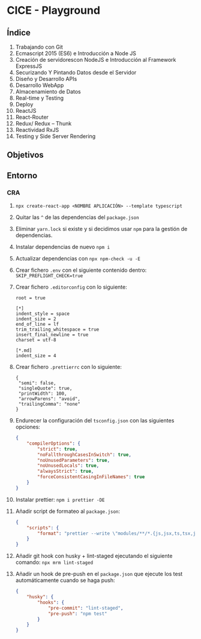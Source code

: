 # CICE - Playground

## Índice

1. Trabajando con Git
2. Ecmascript 2015 (ES6) e Introducción a Node JS
3. Creación de servidorescon NodeJS e Introducción al Framework ExpressJS
4. Securizando Y Pintando Datos desde el Servidor
5. Diseño y Desarrollo APIs
6. Desarrollo WebApp
7. Almacenamiento de Datos
8. Real-time y Testing
9. Deploy
10. ReactJS
11. React-Router
12. Redux/ Redux – Thunk
13. Reactividad RxJS
14. Testing y Side Server Rendering

## Objetivos

## Entorno

### CRA

1.  `npx create-react-app <NOMBRE APLICACIÓN> --template typescript`
2.  Quitar las `^` de las dependencias del `package.json`
3.  Eliminar `yarn.lock` si existe y si decidimos usar `npm` para la gestión de dependencias.
4.  Instalar dependencias de nuevo `npm i`
5.  Actualizar dependencias con `npx npm-check -u -E`
6.  Crear fichero `.env` con el siguiente contenido dentro: `SKIP_PREFLIGHT_CHECK=true`
7.  Crear fichero `.editorconfig` con lo siguiente:

    ```
    root = true

    [*]
    indent_style = space
    indent_size = 2
    end_of_line = lf
    trim_trailing_whitespace = true
    insert_final_newline = true
    charset = utf-8

    [*.md]
    indent_size = 4

    ```

8.  Crear fichero `.prettierrc` con lo siguiente:

    ```
    {
     "semi": false,
     "singleQuote": true,
     "printWidth": 100,
     "arrowParens": "avoid",
     "trailingComma": "none"
    }

    ```

9.  Endurecer la configuración del `tsconfig.json` con las siguientes opciones:

    ```json
    {
        "compilerOptions": {
            "strict": true,
            "noFallthroughCasesInSwitch": true,
            "noUnusedParameters": true,
            "noUnusedLocals": true,
            "alwaysStrict": true,
            "forceConsistentCasingInFileNames": true
        }
    }
    ```

10. Instalar prettier: `npm i prettier -DE`
11. Añadir script de formateo al `package.json`:
    ```json
    {
        "scripts": {
            "format": "prettier --write \"modules/**/*.{js,jsx,ts,tsx,json,css,md}\""
        }
    }
    ```
12. Añadir git hook con husky + lint-staged ejecutando el siguiente comando: `npx mrm lint-staged`
13. Añadir un hook de pre-push en el `package.json` que ejecute los test automáticamente cuando se haga push:
    ```json
    {
        "husky": {
            "hooks": {
                "pre-commit": "lint-staged",
                "pre-push": "npm test"
            }
        }
    }
    ```
